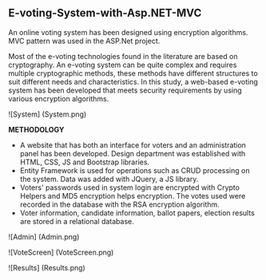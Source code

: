 ## E-voting-System-with-Asp.NET-MVC
An online voting system has been designed using encryption algorithms. MVC pattern was used in the ASP.Net project.

Most of the e-voting technologies found in the literature are based on cryptography. An e-voting system can be quite complex and requires multiple cryptographic methods,
these methods have different structures to suit different needs and characteristics. In this study, a web-based e-voting system has been developed that meets security requirements
by using various encryption algorithms.

![System] (System.png)

**METHODOLOGY**

- A website that has both an interface for voters and an administration panel has been developed. Design department was established with HTML, CSS, JS and Bootstrap libraries.
- Entity Framework is used for operations such as CRUD processing on the system. Data was added with JQuery, a JS library.
- Voters' passwords used in system login are encrypted with Crypto Helpers and MD5 encryption helps encryption. The votes used were recorded in the database with the RSA encryption algorithm.
- Voter information, candidate information, ballot papers, election results are stored in a relational database.


![Admin] (Admin.png)

![VoteScreen] (VoteScreen.png)

![Results] (Results.png)
